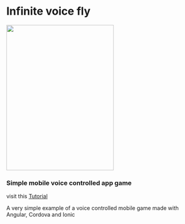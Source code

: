 <h1> Infinite voice fly 
 </h1>

 <img src="https://lh3.googleusercontent.com/VyZ8ISIKhg0wztNiB3nHncz_JTQPiOkJnCnk2tWwqEDKgZKF1gRBTtcjVcMXknnve4RR=w720-h310-rw" width="280" height="380"/>

<h3> Simple mobile voice controlled app game </h3>

visit this <a href="https://medium.com/@neridonk/how-to-create-a-voice-controlled-mobile-game-and-publish-it-to-the-play-store-angular-2dd74ddb70a" >Tutorial </a>



<p>
  A very simple example of a voice controlled mobile game made with Angular, Cordova and Ionic

</p>

